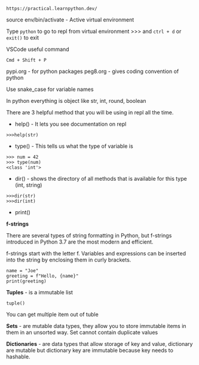 `https://practical.learnpython.dev/`

source env/bin/activate - Active virtual environment

Type `python` to go to repl from virtual environment >>> and `ctrl + d` or `exit()` to exit


VSCode useful command
```
Cmd + Shift + P
```

pypi.org - for python packages
peg8.org - gives coding convention of python

Use snake_case for variable names

In python everything is object like str, int, round, boolean

There are 3 helpful method that you will be using in repl all the time.
- help() - It lets you see documentation on repl
```
>>>help(str)
```

- type() - This tells us what the type of variable is 
```
>>> num = 42
>>> type(num)
<class 'int'>
```

- dir() - shows the directory of all methods that is available for this type (int, string)
```
>>>dir(str)
>>>dir(int)
```

- print()

**f-strings**

There are several types of string formatting in Python, but f-strings introduced in Python 3.7 are the most modern and efficient.

f-strings start with the letter f. Variables and expressions can be inserted into the string by enclosing them in curly brackets.

```
name = "Joe"
greeting = f"Hello, {name}"
print(greeting)
```

**Tuples** - is a immutable list
```
tuple()
```
You can get multiple item out of tuble


**Sets** - are mutable data types, they allow you to store immutable items in them in an unsorted way. Set cannot contain duplicate values

**Dictionaries** - are data types that allow storage of key and value, dictionary are mutable but dictionary key are immutable because key needs to hashable.

